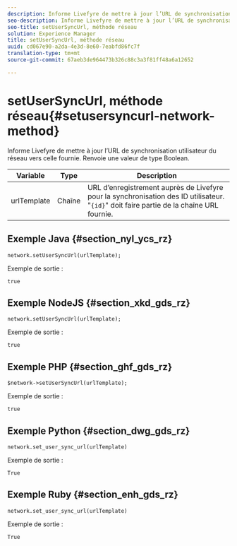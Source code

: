 ```yaml
---
description: Informe Livefyre de mettre à jour l’URL de synchronisation utilisateur du réseau vers celle fournie. Renvoie une valeur de type Boolean.
seo-description: Informe Livefyre de mettre à jour l’URL de synchronisation utilisateur du réseau vers celle fournie. Renvoie une valeur de type Boolean.
seo-title: setUserSyncUrl, méthode réseau
solution: Experience Manager
title: setUserSyncUrl, méthode réseau
uuid: cd067e90-a2da-4e3d-8e60-7eabfd86fc7f
translation-type: tm+mt
source-git-commit: 67aeb3de964473b326c88c3a3f81ff48a6a12652

---
```



# setUserSyncUrl, méthode réseau{#setusersyncurl-network-method}

Informe Livefyre de mettre à jour l’URL de synchronisation utilisateur du réseau vers celle fournie. Renvoie une valeur de type Boolean.

| Variable | Type | Description |
|--- |--- |--- |
| urlTemplate | Chaîne | URL d’enregistrement auprès de Livefyre pour la synchronisation des ID utilisateur. "`{id}`" doit faire partie de la chaîne URL fournie. |

## Exemple Java {#section_nyl_ycs_rz}

```
network.setUserSyncUrl(urlTemplate); 
```

Exemple de sortie :

```
true
```

## Exemple NodeJS {#section_xkd_gds_rz}

```
network.setUserSyncUrl(urlTemplate); 
```

Exemple de sortie :

```
true
```

## Exemple PHP {#section_ghf_gds_rz}

```
$network->setUserSyncUrl(urlTemplate); 
```

Exemple de sortie :

```
true
```

## Exemple Python {#section_dwg_gds_rz}

```
network.set_user_sync_url(urlTemplate) 
```

Exemple de sortie :

```
True
```

## Exemple Ruby {#section_enh_gds_rz}

```
network.set_user_sync_url(urlTemplate) 
```

Exemple de sortie :

```
True
```
